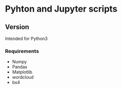 # Pyhton and Jupyter scripts

## Version

Intended for Python3


### Requirements

* Numpy
* Pandas
* Matplotlib
* wordcloud
* bs4
